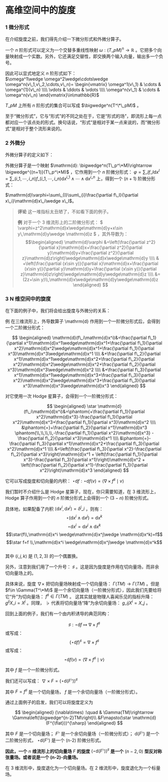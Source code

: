 # 高维空间中的旋度


### 1 微分形式

在介绍旋度之前，我们得先介绍一下微分形式和外微分算子。

一个 $n$ 阶形式可以定义为一个交替多重线性映射 $\omega:(T\_pM)^n\rightarrow \mathbb{R}$ 。它把多个向量映射成一个实数。另外，它还满足交替性，即交换两个输入向量，输出多一个负号。

因此可以显式地定义 $n$ 阶形式如下：  
$\omega^1\wedge \omega^2\wedge\cdots\wedge \omega^n(v\_1,v\_2,\cdots,v\_n)= \begin{vmatrix} \omega^1(v\_1) & \cdots & \omega^{1}(v\_n) \\\\ \vdots & \ddots & \vdots \\\\ \omega^n(v\_1) & \cdots & \omega^n(v\_n) \end{vmatrix}\in\mathbb{R}$

$T\_pM$ 上所有 $n$ 阶形式的集合可以写成 $\bigwedge^n(T^\*\_pM)$ 。

至于“微分形式”，它与“形式”的不同之处在于，它是“形式的场”，即流形上每一点都对应一个该点处的形式。换句话说，“形式”是相对于某一点来说的，而“微分形式”是相对于整个流形来说的。

### 2 外微分

外微分算子的定义如下：

外微分算子是一个映射 $\mathrm{d}: \bigwedge^n(T\_p^\*M)\rightarrow \bigwedge^{(n+1)}(T\_p^\*M)$ ，它作用到一个 $n$ 阶微分形式： $\varphi=\sum\_{I}f\_I\mathrm{d}x^{I}=\sum\_{(i\_1,\cdots,i\_n)}f\_{(i\_1,\cdots,i\_n)}\mathrm{d}x^{i\_1}\wedge\cdots\wedge\mathrm{d}x^{i\_n}$ 上，得到一个 $(n+1)$ 阶微分形式：

$\mathrm{d}\varphi=\sum\_{I}\sum\_{i}\frac{\partial f\_I}{\partial x\_i}\mathrm{d}x\_i\wedge x\_I$。


> **评论** 这一堆指标太丑陋了，不如看下面的例子。   
>   
> **例**  对于一个 3 维流形上的二阶微分形式： $ \varphi=z^2\mathrm{d}x\wedge\mathrm{d}y+x\sin y\\,\mathrm{d}y\wedge \mathrm{d}z $ ，其外导数为： $$\begin{aligned} \mathrm{d}\varphi &=\left(\frac{\partial z^2}{\partial x}\mathrm{d}x+\frac{\partial z^2}{\partial y}\mathrm{d}y+\frac{\partial z^2}{\partial z}\mathrm{d}z\right)\wedge\mathrm{d}x\wedge\mathrm{d}y \\\\ & +\left(\frac{\partial (x\sin y)}{\partial x}\mathrm{d}x+\frac{\partial (x\sin y)}{\partial y}\mathrm{d}y+\frac{\partial (x\sin y)}{\partial z}\mathrm{d}z\right)\wedge\mathrm{d}y\wedge\mathrm{d}z \\\\ &=(2z+\sin y)\\,\mathrm{d}x\wedge\mathrm{d}y\wedge\mathrm{d}z \end{aligned} $$

### 3 N 维空间中的旋度

在下面的例子中，我们将会给出旋度与外微分的关系：

例 在三维流形上，外导数算子 \mathrm{d} 作用到一个一阶微分形式后，会得到一个二阶微分形式：   
  
 $$ \begin{aligned} \mathrm{d}(f\_i\mathrm{d}x^i)&=\frac{\partial f\_1}{\partial x^1}\mathrm{d}x^1\wedge\mathrm{d}x^1+\frac{\partial f\_1}{\partial x^2}\mathrm{d}x^2\wedge\mathrm{d}x^1+\frac{\partial f\_1}{\partial x^3}\mathrm{d}x^3\wedge\mathrm{d}x^1 \\\\ &+\frac{\partial f\_2}{\partial x^1}\mathrm{d}x^1\wedge\mathrm{d}x^2+\frac{\partial f\_2}{\partial x^2}\mathrm{d}x^2\wedge\mathrm{d}x^2+\frac{\partial f\_2}{\partial x^3}\mathrm{d}x^3\wedge\mathrm{d}x^2 \\\\ &+\frac{\partial f\_3}{\partial x^1}\mathrm{d}x^1\wedge\mathrm{d}x^3+\frac{\partial f\_3}{\partial x^2}\mathrm{d}x^2\wedge\mathrm{d}x^3+\frac{\partial f\_3}{\partial x^3}\mathrm{d}x^3\wedge\mathrm{d}x^3 \end{aligned} $$  
  
对它使用一次 Hodge 星算子，会得到一个一阶微分形式：   
  
$$ \begin{aligned} \star \mathrm{d}(f\_i\mathrm{d}x^i)&=\phantom{+\frac{\partial f\_1}{\partial x^2}\mathrm{d}x^3}-\frac{\partial f\_1}{\partial x^2}\mathrm{d}x^3+\frac{\partial f\_1}{\partial x^3}\mathrm{d}x^2 \\\\ &\phantom{=}+\frac{\partial f\_2}{\partial x^1}\mathrm{d}x^3 \phantom{\\,\\,\\,\\,-\frac{\partial f\_1}{\partial x^2}\mathrm{d}x^3} -\frac{\partial f\_2}{\partial x^3}\mathrm{d}x^1 \\\\ &\phantom{=}-\frac{\partial f\_3}{\partial x^1}\mathrm{d}x^2+\frac{\partial f\_3}{\partial x^2}\mathrm{d}x^1 \\\\ &=\left(\frac{\partial f\_3}{\partial x^2}-\frac{\partial f\_2}{\partial x^3}\right)\mathrm{d}x^1 + \left(\frac{\partial f\_1}{\partial x^3}-\frac{\partial f\_3}{\partial x^1}\right)\mathrm{d}x^2 + \left(\frac{\partial f\_2}{\partial x^1}-\frac{\partial f\_1}{\partial x^2}\right)\mathrm{d}x^3 \end{aligned} $$
  
它可以写成旋度和切向量的内积： $\star\mathrm{d}f:\star\mathrm{d}f(v)=\langle \nabla \times f^{\sharp}\mid v \rangle$   
  
我们暂时不介绍什么是 Hodge 星算子，现在，你只需要知道，在 3 维流形上，Hodge 算子作用到一个的 $n$ 阶微分形式上会得到一个 $(3-n)$ 阶微分形式。  
  
具体地，如果配备了内积 $\langle\mathrm{d}x^i,\mathrm{d}x^j\rangle=\delta^{j}\_i$ ，则有：   
 $$\star(\mathrm{d}x^i \wedge \mathrm{d}x^j)=\mathrm{d}x^k$$
 $$\star\mathrm{d}x^i =\mathrm{d}x^j\wedge \mathrm{d}x^k$$
 $$\star(f\\,\mathrm{d}x^i \wedge\mathrm{d}x^j\wedge \mathrm{d}x^k)=f$$
 $$\star f=f \\,\mathrm{d}x^i \wedge\mathrm{d}x^j\wedge \mathrm{d}x^k$$   
其中 $(i,j,k)$ 是 $(1,2,3)$ 的一个偶置换。   
  
另外，注意到我们用了一个升号： $\sharp$ 。这是因为旋度是作用在切向量场，而非余切向量场上的。  
  
具体来说，旋度 $\nabla\times$ 把切向量场映射成一个切向量场： $\Gamma(TM)\rightarrow \Gamma(TM)$ 。但是 $f\in \Gamma(T^\*M)$ 是一个余切向量场（一阶微分形式），因此我们先要给将它“升”为切向量场： $f^\sharp\in \Gamma(TM)$ 。 这其实就是物理人喜闻乐见的指标升降： $g^{ij}X\_i=X^j$ 。同理， $\flat$ 代表将切向量场“降”为余切向量场： $g\_{ij}X^i=X\_j$ 。  
  
 回到上面的例子，我们有一个由内积诱导的典范同构：  
  
 $$\sharp:\star \mathrm{d}f\mapsto \nabla\times f^{\sharp}$$
或写成： $$(\star \mathrm{d}f)^\sharp = \nabla\times f^{\sharp}$$
或写成： $$\star \mathrm{d}f(v) = \langle\nabla\times f^{\sharp}\mid v\rangle$$  
  
其中 $f$ 是一个一阶微分形式。   
  
我们还可以写成： $\nabla\times F=(\star \mathrm{d} (F^{\flat}))^{\sharp}$  
  
其中 $F=f^\sharp$ 是一个切向量场， $f$ 是一个余切向量场（一阶微分形式）。

通过上面例子的启发，我们可以将旋度定义为

$$ \begin{aligned} (\nabla\times) :\quad & \Gamma(TM)\rightarrow \Gamma\left(\bigwedge^{n-2}TM\right)\\ &F\mapsto(\star \mathrm{d} (F^{\flat}))^{\sharp} \end{aligned} $$ 

其中 $F$ 是一个切向量场； $F^{\flat}$ 是一个余切向量场（一阶微分形式）；  $\mathrm{d} (F^{\flat})$ 是一个二阶微分形式， $\star \mathrm{d} (F^{\flat})$ 是一个 (n-2) 阶微分形式。

**因此，一个** $n$ **维流形上的切向量场** $F$ **的旋度** $(\star \mathrm{d} (F^{\flat}))^{\sharp}$ **是一个** $(n-2,0)$ **型反对称张量场。或者说是一个 (n-2)-向量场。**

在 3 维流形中，旋度退化为一个切向量场。在 2 维流形中，旋度退化为一个标量场。
